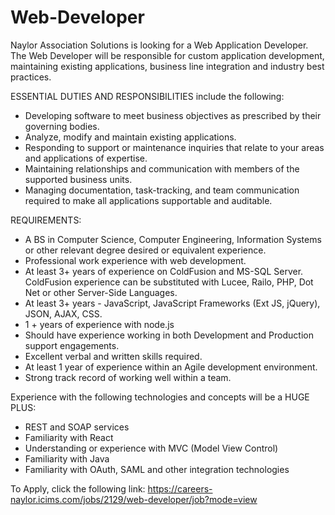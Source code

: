 # Web-Developer
Naylor Association Solutions is looking for a Web Application Developer. The Web Developer will be responsible for custom application development, maintaining existing applications, business line integration and industry best practices.

ESSENTIAL DUTIES AND RESPONSIBILITIES include the following:
- Developing software to meet business objectives as prescribed by their governing bodies.
- Analyze, modify and maintain existing applications.
- Responding to support or maintenance inquiries that relate to your areas and applications of expertise.
- Maintaining relationships and communication with members of the supported business units.
- Managing documentation, task-tracking, and team communication required to make all applications supportable and auditable.

REQUIREMENTS: 
- A BS in Computer Science, Computer Engineering, Information Systems or other relevant degree desired or equivalent experience. 
- Professional work experience with web development. 
-  At least 3+ years of experience on ColdFusion and MS-SQL Server.  ColdFusion experience can be substituted with Lucee, Railo, PHP, Dot Net or other Server-Side Languages.
- At least 3+ years - JavaScript, JavaScript Frameworks (Ext JS, jQuery), JSON, AJAX, CSS.
- 1 + years of experience with node.js
- Should have experience working in both Development and Production support engagements.
- Excellent verbal and written skills required.
- At least 1 year of experience within an Agile development environment.
- Strong track record of working well within a team. 
 
Experience with the following technologies and concepts will be a HUGE PLUS:

- REST and SOAP services
- Familiarity with React 
- Understanding or experience with MVC (Model View Control) 
- Familiarity with Java
- Familiarity with OAuth, SAML and other integration technologies

To Apply, click the following link: https://careers-naylor.icims.com/jobs/2129/web-developer/job?mode=view
